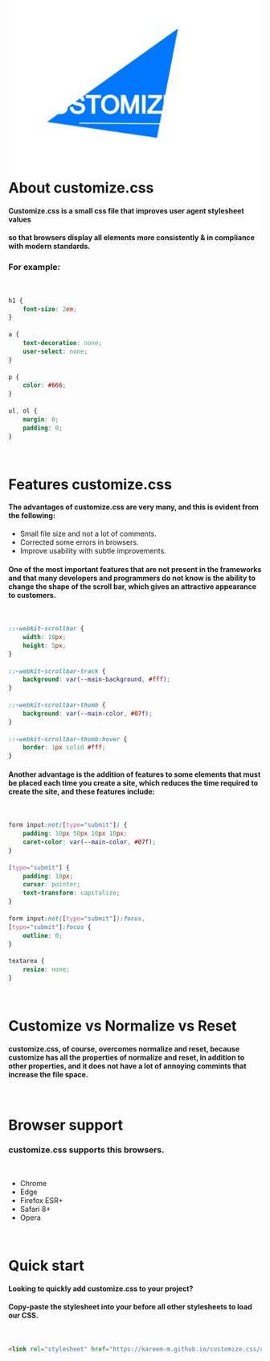 <div align="center" style="margin: -90px 0 -150px;">
  <img src="https://raw.githubusercontent.com/kareem-m/customize.css/main/public/images/icon.png">
</div>

# About customize.css

#### Customize.css is a small css file that improves user agent stylesheet values

#### so that browsers display all elements more consistently & in compliance with modern standards.

### For example:

<br>


```css
h1 {
    font-size: 2em;
}

a {
    text-decoration: none;
    user-select: none;
}

p {
    color: #666;
}

ul, ol {
    margin: 0;
    padding: 0;
}
```

<br>


# Features customize.css

#### The advantages of customize.css are very many, and this is evident from the following:

- Small file size and not a lot of comments.
- Corrected some errors in browsers.
- Improve usability with subtle improvements.

#### One of the most important features that are not present in the frameworks and that many developers and programmers do not know is the ability to change the shape of the scroll bar, which gives an attractive appearance to customers.

<br>


```css
::-webkit-scrollbar {
    width: 10px;
    height: 5px;
}

::-webkit-scrollbar-track {
    background: var(--main-background, #fff);
}

::-webkit-scrollbar-thumb {
    background: var(--main-color, #07f);
}

::-webkit-scrollbar-thumb:hover {
    border: 1px solid #fff;
}
```

#### Another advantage is the addition of features to some elements that must be placed each time you create a site, which reduces the time required to create the site, and these features include:

<br>


```css
form input:not([type="submit"]) {
    padding: 10px 50px 10px 10px;
    caret-color: var(--main-color, #07f);
}

[type="submit"] {
    padding: 10px;
    cursor: pointer;
    text-transform: capitalize;
}

form input:not([type="submit"]):focus,
[type="submit"]:focus {
    outline: 0;
}

textarea {
    resize: none;
}
```

<br>


# Customize vs Normalize vs Reset

#### customize.css, of course, overcomes normalize and reset, because customize has all the properties of normalize and reset, in addition to other properties, and it does not have a lot of annoying commints that increase the file space.

<br>

# Browser support

### customize.css supports this browsers.

<br>

- Chrome
- Edge
- Firefox ESR+
- Safari 8+
- Opera

<br>


# Quick start

#### Looking to quickly add customize.css to your project?

#### Copy-paste the stylesheet <link> into your <head> before all other stylesheets to load our CSS.

<br>

```html
<link rel="stylesheet" href="https://kareem-m.github.io/customize.css/customize.min.css">
```
